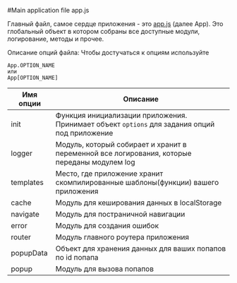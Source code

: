 #Main application file app.js

Главный файл, самое сердце приложения - это [app.js](../../application/src/js/app.js) (далее App).
Это глобальный объект в котором собраны все доступные модули, логирование, методы и прочее.

Описание опций файла:
Чтобы достучаться к опциям используйте
```
App.OPTION_NAME
или
App[OPTION_NAME]
```

Имя опции    | Описание
------------ | -------------
init       | Функция инициализации приложения. Принимает объект ```options``` для задания опций под приложение
logger       | Модуль, который собирает и хранит в переменной все логирования, которые переданы модулем log
templates    | Место, где приложение хранит скомпилированные шаблоны(функции) вашего приложения
cache    | Модуль для кеширования данных в localStorage
navigate    | Модуль для постраничной навигации
error    | Модуль для создания ошибок
router    | Модуль главного роутера приложения
popupData    | Объект для хранения данных для ваших попапов по id попапа
popup    | Модуль для вызова попапов